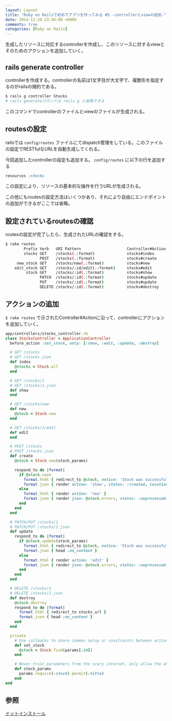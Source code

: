 ```yaml
---
layout: Layout
title: "Ruby on Railsで初めてアプリを作ってみる #5 -controllerとviewの追加-"
date: 2014-11-29 23:58:09 +0900
comments: true
categories: [Ruby on Rails]
---
```

生成したリソースに対応するcontrollerを作成し、このリソースに対するviewとそのためのアクションを追加していく。

## rails generate controller
controllerを作成する。controllerの名前は1文字目が大文字で、複数形を指定するのがrailsの規約である。

``` bash
$ rails g controller Stocks
# rails generateコマンドは rails g と省略できる
```

このコマンドでcontrollerのファイルとviewのファイルが生成される。

<!-- more -->

## routesの設定
railsでは ```config/routes``` ファイルにてdispatch管理をしている。このファイルの設定でRESTfulなURLを自動生成してくれる。

今回追加したcontrollerの設定も追加する。
 ```config/routes``` に以下の行を追加する

``` ruby
resources :stocks
```

この設定により、リソースの基本的な操作を行うURLが生成される。

この他にもroutesの設定方法はいくつかあり、それにより自由にエンドポイントの追加ができるがここでは省略。

## 設定されているroutesの確認
routesの設定が完了したら、生成されたURLの確認をする。

``` bash
$ rake routes
        Prefix Verb   URI Pattern                    Controller#Action
        stocks GET    /stocks(.:format)              stocks#index
               POST   /stocks(.:format)              stocks#create
     new_stock GET    /stocks/new(.:format)          stocks#new
    edit_stock GET    /stocks/:id/edit(.:format)     stocks#edit
         stock GET    /stocks/:id(.:format)          stocks#show
               PATCH  /stocks/:id(.:format)          stocks#update
               PUT    /stocks/:id(.:format)          stocks#update
               DELETE /stocks/:id(.:format)          stocks#destroy
```

## アクションの追加
 ```$ rake routes``` で示されたController#Actionに沿って、controllerにアクションを追加していく。

``` ruby 
app/controllers/stocks_controller.rb
class StocksController < ApplicationController
  before_action :set_stock, only: [:show, :edit, :update, :destroy]

  # GET /stocks
  # GET /stocks.json
  def index
    @stocks = Stock.all
  end

  # GET /stocks/1
  # GET /stocks/1.json
  def show
  end

  # GET /stocks/new
  def new
    @stock = Stock.new
  end

  # GET /stocks/1/edit
  def edit
  end

  # POST /stocks
  # POST /stocks.json
  def create
    @stock = Stock.new(stock_params)

    respond_to do |format|
      if @stock.save
        format.html { redirect_to @stock, notice: 'Stock was successfully created.' }
        format.json { render action: 'show', status: :created, location: @stock }
      else
        format.html { render action: 'new' }
        format.json { render json: @stock.errors, status: :unprocessable_entity }
      end
    end
  end

  # PATCH/PUT /stocks/1
  # PATCH/PUT /stocks/1.json
  def update
    respond_to do |format|
      if @stock.update(stock_params)
        format.html { redirect_to @stock, notice: 'Stock was successfully updated.' }
        format.json { head :no_content }
      else
        format.html { render action: 'edit' }
        format.json { render json: @stock.errors, status: :unprocessable_entity }
      end
    end
  end

  # DELETE /stocks/1
  # DELETE /stocks/1.json
  def destroy
    @stock.destroy
    respond_to do |format|
      format.html { redirect_to stocks_url }
      format.json { head :no_content }
    end
  end

  private
    # Use callbacks to share common setup or constraints between actions.
    def set_stock
      @stock = Stock.find(params[:id])
    end

    # Never trust parameters from the scary internet, only allow the white list through.
    def stock_params
      params.require(:stock).permit(:title)
    end
end
```

## 参照
[ドットインストール](http://dotinstall.com/lessons/basic_rails_v2)
